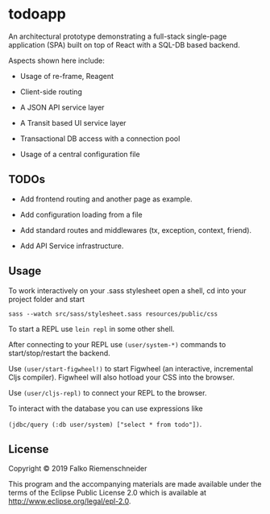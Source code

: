 # todoapp

An architectural prototype demonstrating a full-stack single-page
application (SPA) built on top of React with a SQL-DB based backend.

Aspects shown here include:

* Usage of re-frame, Reagent

* Client-side routing

* A JSON API service layer

* A Transit based UI service layer

* Transactional DB access with a connection pool

* Usage of a central configuration file


## TODOs

* Add frontend routing and another page as example.

* Add configuration loading from a file

* Add standard routes and middlewares (tx, exception, context, friend).

* Add API Service infrastructure.


## Usage

To work interactively on your .sass stylesheet open a shell, cd into
your project folder and start

`sass --watch src/sass/stylesheet.sass resources/public/css`

To start a REPL use `lein repl` in some other shell.

After connecting to your REPL use `(user/system-*)` commands to
start/stop/restart the backend.

Use `(user/start-figwheel!)` to start Figwheel (an interactive,
incremental Cljs compiler). Figwheel will also hotload your CSS into
the browser.

Use `(user/cljs-repl)` to connect your REPL to the browser.


To interact with the database you can use expressions like

`(jdbc/query (:db user/system) ["select * from todo"])`.


## License

Copyright © 2019 Falko Riemenschneider

This program and the accompanying materials are made available under the
terms of the Eclipse Public License 2.0 which is available at
http://www.eclipse.org/legal/epl-2.0.
